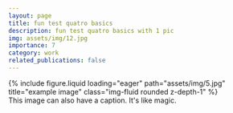 ```yaml
---
layout: page
title: fun test quatro basics
description: fun test quatro basics with 1 pic
img: assets/img/12.jpg
importance: 7
category: work
related_publications: false
---
```



<div class="row">
    <div class="col-sm mt-3 mt-md-0">
        {% include figure.liquid loading="eager" path="assets/img/5.jpg" title="example image" class="img-fluid rounded z-depth-1" %}
    </div>
</div>
<div class="caption">
    This image can also have a caption. It's like magic.
</div>


